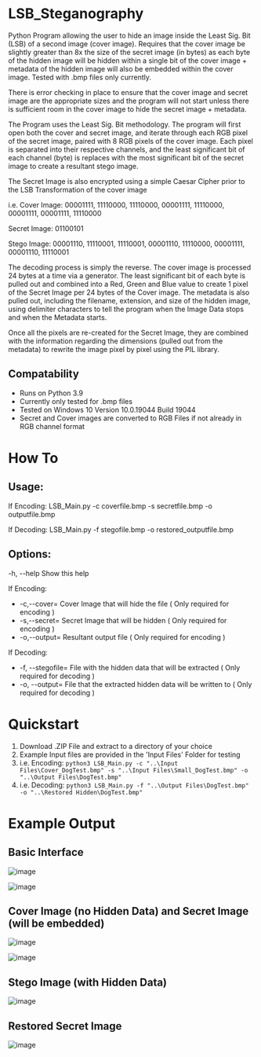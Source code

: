 # LSB_Steganography
Python Program allowing the user to hide an image inside the Least Sig. Bit (LSB) of a second image (cover image). Requires that the cover image be slightly greater than 8x the size of the secret image (in bytes) as each byte of the hidden image will be hidden within a single bit of the cover image + metadata of the hidden image will also be embedded within the cover image. Tested with .bmp files only currently.

There is error checking in place to ensure that the cover image and secret image are the appropriate sizes and the program will not start unless there is sufficient room in the cover image to hide the secret image + metadata. 

The Program uses the Least Sig. Bit methodology. The program will first open both the cover and secret image, and iterate through each RGB pixel of the secret image, paired with 8 RGB pixels of the cover image. Each pixel is separated into their respective channels, and the least significant bit of each channel (byte) is replaces with the most significant bit of the secret image to create a resultant stego image. 

The Secret Image is also encrypted using a simple Caesar Cipher prior to the LSB Transformation of the cover image

i.e.
Cover Image:  00001111, 11110000, 11110000, 00001111, 11110000, 00001111, 00001111, 11110000

Secret Image: 01100101

Stego Image:  00001110, 11110001, 11110001, 00001110, 11110000, 00001111, 00001110, 11110001

The decoding process is simply the reverse. The cover image is processed 24 bytes at a time via a generator. The least significant bit of each byte is pulled out and combined into a Red, Green and Blue value to create 1 pixel of the Secret Image per 24 bytes of the Cover image. The metadata is also pulled out, including the filename, extension, and size of the hidden image, using delimiter characters to tell the program when the Image Data stops and when the Metadata starts.

Once all the pixels are re-created for the Secret Image, they are combined with the information regarding the dimensions (pulled out from the metadata) to rewrite the image pixel by pixel using the PIL library.


## Compatability
* Runs on Python 3.9
* Currently only tested for .bmp files
* Tested on Windows 10 Version 10.0.19044 Build 19044
* Secret and Cover images are converted to RGB Files if not already in RGB channel format 


# How To
## Usage:
  If Encoding:
  LSB_Main.py -c coverfile.bmp -s secretfile.bmp -o outputfile.bmp
  
  If Decoding:
  LSB_Main.py -f stegofile.bmp -o restored_outputfile.bmp
  
## Options:
  -h, --help                Show this help
  
  If Encoding:
*  -c,--cover=<file>         Cover Image that will hide the file ( Only required for encoding )
*  -s,--secret=<file>        Secret Image that will be hidden ( Only required for encoding ) 
*  -o,--output=<file>        Resultant output file ( Only required for encoding ) 
  
  If Decoding:
*  -f, --stegofile=<file>    File with the hidden data that will be extracted ( Only required for decoding )
*  -o, --output=<file>       File that the extracted hidden data will be written to ( Only required for decoding )


# Quickstart
1) Download .ZIP File and extract to a directory of your choice
2) Example Input files are provided in the 'Input Files' Folder for testing
3) i.e. Encoding: ```python3 LSB_Main.py -c "..\Input Files\Cover_DogTest.bmp" -s "..\Input Files\Small_DogTest.bmp" -o "..\Output Files\DogTest.bmp"```
4) i.e. Decoding: ```python3 LSB_Main.py -f "..\Output Files\DogTest.bmp" -o "..\Restored Hidden\DogTest.bmp"```


# Example Output
## Basic Interface
![image](https://user-images.githubusercontent.com/77559638/159966875-3f14783f-0d6e-4917-88f7-271be51f7319.png)

  
![image](https://user-images.githubusercontent.com/77559638/159967135-6116c5fa-6e75-4462-9258-30af562b7340.png)

  
## Cover Image (no Hidden Data) and Secret Image (will be embedded)
  ![image](https://user-images.githubusercontent.com/77559638/159967661-fb241dba-de16-44bf-9468-01b3432e0e11.png)
  
  
  ![image](https://user-images.githubusercontent.com/77559638/159967737-196a0e67-c723-4cab-8799-e5b89b9a7d89.png)

  
## Stego Image (with Hidden Data)
![image](https://user-images.githubusercontent.com/77559638/159967477-dee395bc-14db-4327-8cae-ff0fd4596b3d.png)


## Restored Secret Image
![image](https://user-images.githubusercontent.com/77559638/159967878-86e70214-45ff-4b17-8ba9-f30ef67cda52.png)



